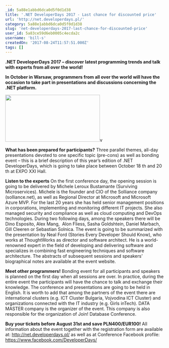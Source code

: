 ```yaml
---
_id: 5a88e1abbd6dca0d5f0d1d38
title: '.NET DeveloperDays 2017 - Last chance for discounted price'
url: 'http://net.developerdays.pl/'
category: 5a88e1abbd6dca0d5f0d1d38
slug: 'net-developerdays-2017-last-chance-for-discounted-price'
user_id: 5a83ce59d6eb0005c4ecda2c
username: 'bill-s'
createdOn: '2017-08-24T11:57:51.000Z'
tags: []
---
```


<p><strong>.NET DeveloperDays 2017 – discover latest programming trends and talk with experts from all over the world!</strong></p>

<p><strong>In October in Warsaw, programmers from all over the world will have the occasion to take part in presentations and discussions concerning the .NET platform.</strong></p>

<p><a href="https://www.dotnetweekly.com/wp-content/uploads/2017/05/net_developer.jpg"><img class="alignnone size-medium wp-image-5804" src="https://www.dotnetweekly.com/wp-content/uploads/2017/05/net_developer-300x149.jpg" alt="" width="300" height="149" /></a>v

<p><strong>What has been prepared for participants?</strong>
Three parallel themes, all-day presentations devoted to one specific topic
(pre-cons) as well as bonding event – this is a brief description of this
year’s edition of .NET DeveloperDays, which is going to take place
between October 18 th and 20 th at EXPO XXI Hall.</p>

<p><strong>Listen to the experts</strong>
On the first conference day, the opening session is going to be delivered
by Michele Leroux Bustamante (Surviving Microservices). Michele is the
founder and CIO of the Solliance company (solliance.net), as well as
Regional Director at Microsoft and Microsoft Azure MVP. For the last 20
years she has held senior management positions in corporations,
implementing and monitoring different IT projects. She also managed
security and compliance as well as cloud computing and DevOps
technologies.
During two following days, among the speakers there will be Dino
Esposito, Alex Mang,  Alon Fliess, Sasha Goldshtein, Daniel Marbach, Gill
Cleeren or Sebastian Solnica.
The event is going to be summarized with the presentation by Neal Ford
(Stories Every Developer Should Know), who works at ThoughtWorks as
director and software architect. He is a world-renowned expert in the field
of developing and delivering software and specializes in combining fast
engineering techniques and software architecture.
The abstracts of subsequent sessions and speakers’ biographical notes are
available at the event website.</p>

<p><strong>Meet other programmers!</strong>
Bonding event for all participants and speakers is planned on the first day
when all sessions are over. In practice, during the entire event the
participants will have the chance to talk and exchange their knowledge.
The conference and presentations are going to be held in English. It is
worth to add that among the partners of the event there are international
clusters (e.g. ICT Cluster Bulgaria, Vojvodina ICT Cluster) and
organizations connected with the IT industry (e.g. Girls inTech).
DATA MASTER company is the organizer of the event. This company is
also responsible for the organization of Join! Database Conference.</p>

<p><strong>Buy your tickets before August 31st and save PLN400/EUR100!</strong>
All information about the event together with the registration form are
available at:
<a href="http://net.developerdays.pl/">http://net.developerdays.pl/</a>
as well as at Conference Facebook profile:
<a href="https://www.facebook.com/DeveloperDays/">https://www.facebook.com/DeveloperDays/</a></p>
